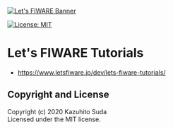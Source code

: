 [![Let's FIWARE Banner](https://github.com/lets-fiware/lets-fiware.tutorials/blob/gh-pages/img/lets-fiware-logo-non-free.png)](https://www.letsfiware.jp/)

[![License: MIT](https://img.shields.io/github/license/lets-fiware/fiware-pi.svg)](https://opensource.org/licenses/MIT)

# Let's FIWARE Tutorials

- https://www.letsfiware.jp/dev/lets-fiware-tutorials/

## Copyright and License

Copyright (c) 2020 Kazuhito Suda<br>
Licensed under the MIT license.
